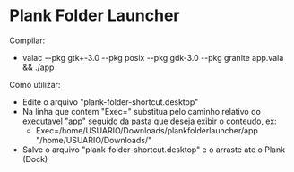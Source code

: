 # Plank Folder Launcher

Compilar: 
- valac --pkg gtk+-3.0 --pkg posix --pkg gdk-3.0 --pkg granite app.vala && ./app

Como utilizar:
- Edite o arquivo "plank-folder-shortcut.desktop"
- Na linha que contem "Exec=" substitua pelo caminho relativo do executavel "app" seguido da pasta que deseja exibir o conteudo, ex: 
  * Exec=/home/USUARIO/Downloads/plankfolderlauncher/app "/home/USUARIO/Downloads/" 
- Salve o arquivo "plank-folder-shortcut.desktop" e o arraste ate o Plank (Dock)
